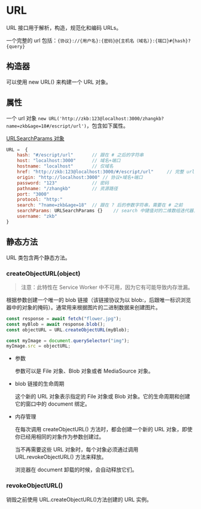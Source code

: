 # URL



URL 接口用于解析，构造，规范化和编码 URLs。

一个完整的 url 包括：`{协议}://{用户名}:{密码}@{主机名（域名）}:{端口}#{hash}?{query}`

## 构造器

可以使用 new URL() 来构建一个 URL 对象。

## 属性

一个 url 对象 `new URL('http://zkb:123@localhost:3000/zhangkb?name=zkb&age=18#/escript/url')`，包含如下属性。

[URLSearchParams 对象](https://developer.mozilla.org/zh-CN/docs/Web/API/URLSearchParams)

```js
URL =  {
    hash: "#/escript/url"       // 跟在 # 之后的字符串
    host: "localhost:3000"      // 域名+端口
    hostname: "localhost"       // 仅域名
    href: "http://zkb:123@localhost:3000/#/escript/url"     // 完整 url
    origin: "http://localhost:3000" // 协议+域名+端口
    password: "123"             // 密码
    pathname: "/zhangkb"        // 资源路径
    port: "3000"
    protocol: "http:"
    search: "?name=zkb&age=18"  // 跟在 ? 后的参数字符串，需要在 # 之前
    searchParams: URLSearchParams {}    // search 中键值对的二维数组迭代器，[..searchParams] 可得到 [["name", "zkb"],["age", "18"]]
    username: "zkb"
}
```

## 静态方法

URL 类包含两个静态方法。

### createObjectURL(object)

> 注意：此特性在 Service Worker 中不可用，因为它有可能导致内存泄漏。

根据参数创建一个唯一的 blob 链接（该链接协议为以 blob:，后跟唯一标识浏览器中的对象的掩码）。通常用来根据图片的二进制数据来创建图片。

```js
const response = await fetch("flower.jpg");
const myBlob = await response.blob();
const objectURL = URL.createObjectURL(myBlob);

const myImage = document.querySelector("img");
myImage.src = objectURL;
```

- 参数

  参数可以是 File 对象、Blob 对象或者 MediaSource 对象。​

- blob 链接的生命周期

  这个新的 URL 对象表示指定的 File 对象或 Blob 对象。它的生命周期和创建它的窗口中的 document 绑定。

- 内存管理

  在每次调用 createObjectURL() 方法时，都会创建一个新的 URL 对象，即使你已经用相同的对象作为参数创建过。

  当不再需要这些 URL 对象时，每个对象必须通过调用 URL.revokeObjectURL() 方法来释放。

  浏览器在 document 卸载的时候，会自动释放它们。

### revokeObjectURL()

销毁之前使用 URL.createObjectURL()方法创建的 URL 实例。
